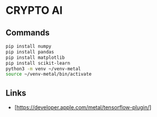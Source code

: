 # CRYPTO AI

## Commands

```bash
pip install numpy
pip install pandas
pip install matplotlib
pip install scikit-learn
python3 -m venv ~/venv-metal
source ~/venv-metal/bin/activate
```

## Links

- [https://developer.apple.com/metal/tensorflow-plugin/]
